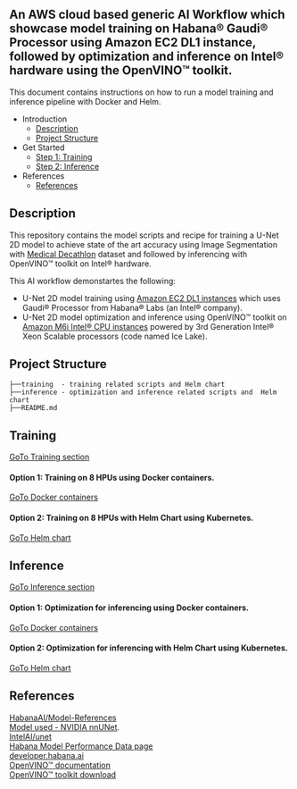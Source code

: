 ## An AWS cloud based generic AI Workflow which showcase model training on Habana® Gaudi® Processor using Amazon EC2 DL1 instance, followed by optimization and inference on  Intel® hardware using the OpenVINO™ toolkit.
This document contains instructions on how to run a model training and inference pipeline with Docker and Helm.

*	Introduction
    *	[Description](#Description)
    *	[Project Structure](#project-structure)
*	Get Started
    *	[Step 1: Training](#training)
    *	[Step 2: Inference](#inference)
* References
    *	[References](#references)

## Description
This repository contains the model scripts and recipe for training a U-Net 2D model to achieve state of the art accuracy using Image Segmentation with [Medical Decathlon](http://medicaldecathlon.com/) dataset and followed by inferencing with OpenVINO™ toolkit on  Intel® hardware. <br />

This AI workflow demonstartes the following: <br />
- U-Net 2D model training using [Amazon EC2 DL1 instances](https://aws.amazon.com/ec2/instance-types/dl1/) which uses Gaudi® Processor from Habana® Labs (an  Intel® company). <br />
- U-Net 2D model optimization and inference using OpenVINO™ toolkit on [Amazon M6i  Intel® CPU instances](https://aws.amazon.com/ec2/instance-types/m6i/) powered by 3rd Generation Intel® Xeon Scalable processors (code named Ice Lake). <br />

## Project Structure
```
├──training  - training related scripts and Helm chart
├──inference - optimization and inference related scripts and  Helm chart
├──README.md
```

## Training
[GoTo Training section](https://github.com/intel/cv-training-and-inference-openvino/tree/main/gaudi-segmentation-unet-ptq/training#training)

#### Option 1: Training on 8 HPUs using Docker containers.
[GoTo Docker containers](https://github.com/intel/cv-training-and-inference-openvino/tree/main/gaudi-segmentation-unet-ptq/training#option-1-training-on-8-hpus-using-docker-containers)
#### Option 2: Training on 8 HPUs with Helm Chart using Kubernetes.
[GoTo Helm chart](https://github.com/intel/cv-training-and-inference-openvino/tree/main/gaudi-segmentation-unet-ptq/training#option-2-training-on-8-hpus-with-helm-chart-using-kubernetes)

## Inference
[GoTo Inference section](https://github.com/intel/cv-training-and-inference-openvino/tree/main/gaudi-segmentation-unet-ptq/inference/onnx-to-ir-optimization#inference)
#### Option 1: Optimization for inferencing using Docker containers.
[GoTo Docker containers](https://github.com/intel/cv-training-and-inference-openvino/tree/main/gaudi-segmentation-unet-ptq/inference/onnx-to-ir-optimization#option-1-optimization-for-inferencing-using-docker-containers)
#### Option 2: Optimization for inferencing with Helm Chart using Kubernetes.
[GoTo Helm chart](https://github.com/intel/cv-training-and-inference-openvino/tree/main/gaudi-segmentation-unet-ptq/inference/onnx-to-ir-optimization#option-2-optimization-for-inferencing-with-helm-chart-using-kubernetes)

## References
[HabanaAI/Model-References](https://github.com/HabanaAI/Model-References/tree/master/PyTorch/computer_vision/segmentation/Unet) <br />
[Model used - NVIDIA nnUNet](https://github.com/NVIDIA/DeepLearningExamples/tree/2b20ca80cf7f08585e90a11c5b025fa42e4866c8/PyTorch/Segmentation/nnUNet). <br />
[IntelAI/unet](https://github.com/IntelAI/unet) <br />
[Habana Model Performance Data page](https://developer.habana.ai/resources/habana-training-models/#performance) <br />
[developer.habana.ai](https://developer.habana.ai/resources) <br />
[OpenVINO™ documentation](https://docs.openvino.ai/latest/index.html) <br />
[OpenVINO™ toolkit download](https://www.intel.com/content/www/us/en/developer/tools/openvino-toolkit/overview.html) <br />
